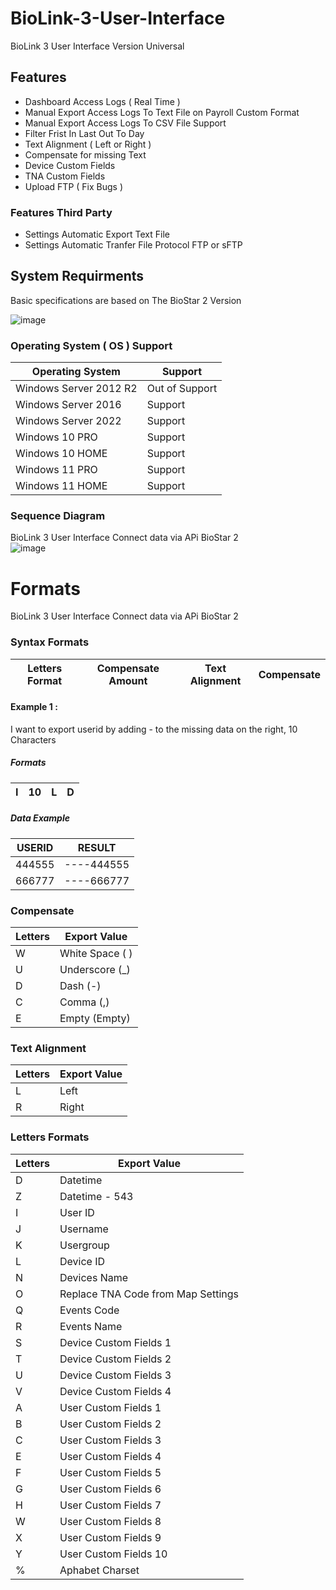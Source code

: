 # BioLink-3-User-Interface
BioLink 3 User Interface Version Universal

## Features
  - Dashboard Access Logs ( Real Time )
  - Manual Export Access Logs To Text File on Payroll Custom Format
  - Manual Export Access Logs To CSV File Support
  - Filter Frist In Last Out To Day
  - Text Alignment ( Left or Right )
  - Compensate for missing Text
  - Device Custom Fields
  - TNA Custom Fields
  - Upload FTP ( Fix Bugs )

### Features Third Party 
  - Settings Automatic Export Text File
  - Settings Automatic Tranfer File Protocol FTP or sFTP
    
## System Requirments
Basic specifications are based on The BioStar 2 Version

![image](https://github.com/adisorncjame/BioLink-3-User-Interface/assets/62010897/08fd4d2c-5c33-4743-b095-268382e8da4e)

### Operating System ( OS ) Support 
| Operating System | Support |
| ------------- | ------------- |
| Windows Server 2012 R2  | Out of Support |
| Windows Server 2016 | Support  |
| Windows Server 2022 | Support  |
| Windows 10 PRO | Support  |
| Windows 10 HOME | Support  |
| Windows 11 PRO | Support  |
| Windows 11 HOME | Support  |

### Sequence Diagram
BioLink 3 User Interface Connect data via APi BioStar 2 <br>
![image](https://github.com/adisorncjame/BioLink-3-User-Interface/assets/62010897/afdf1c31-c2f5-4f05-a96f-dce7190bee27)


# Formats
BioLink 3 User Interface Connect data via APi BioStar 2 <br>

### Syntax Formats
| Letters Format | Compensate Amount | Text Alignment | Compensate |
| ------------- | ------------- | ------------- | ------------- | 


#### Example 1 : 
I want to export userid by adding - to the missing data on the right, 10 Characters

##### Formats
| I | 10 | L | D |
| ------------- | ------------- | ------------- | ------------- | 
##### Data Example
| USERID | RESULT |
| ------------- | ------------- | 
| 444555 | ----444555 |
| 666777 | ----666777 |





### Compensate
| Letters | Export Value |
| ------------- | ------------- |
| W | White Space ( ) |
| U | Underscore (_) |
| D | Dash (-) |
| C | Comma (,) |
| E | Empty (Empty) |

### Text Alignment
| Letters | Export Value |
| ------------- | ------------- |
| L | Left |
| R | Right |


### Letters Formats
| Letters | Export Value |
| ------------- | ------------- |
| D | Datetime |
| Z | Datetime - 543 |
| I | User ID|
| J | Username |
| K | Usergroup |
| L | Device ID |
| N | Devices Name |
| O | Replace TNA Code from Map Settings|
| Q | Events Code |
| R | Events Name |
| S | Device Custom Fields 1 |
| T | Device Custom Fields 2 |
| U | Device Custom Fields 3 |
| V | Device Custom Fields 4 |
| A | User Custom Fields 1 |
| B | User Custom Fields 2 |
| C | User Custom Fields 3 |
| E | User Custom Fields 4 |
| F | User Custom Fields 5 |
| G | User Custom Fields 6 |
| H | User Custom Fields 7 |
| W | User Custom Fields 8 |
| X | User Custom Fields 9 |
| Y | User Custom Fields 10 |
| % | Aphabet Charset |







